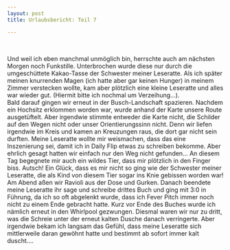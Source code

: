 ```yaml
---
layout: post
title: Urlaubsbericht: Teil 7

---
```


 

Und weil ich eben manchmal unmöglich bin, herrschte auch am nächsten Morgen noch Funkstille. Unterbrochen wurde diese nur durch die umgeschüttete Kakao-Tasse der Schwester meiner Leseratte. Als ich später meinen knurrenden Magen (ich hatte aber gar keinen Hunger) in meinem Zimmer verstecken wollte, kam aber plötzlich eine kleine Leseratte und alles war wieder gut. (Hiermit bitte ich nochmal um Verzeihung...).  
Bald darauf gingen wir erneut in der Busch-Landschaft spazieren. Nachdem ein Hochsitz erklommen worden war, wurde anhand der Karte unsere Route ausgetüftelt. Aber irgendwie stimmte entweder die Karte nicht, die Schilder auf den Wegen nicht oder unser Orientierungssinn nicht. Denn wir liefen irgendwie im Kreis und kamen an Kreuzungen raus, die dort gar nicht sein durften. Meine Leseratte wollte mir weismachen, dass das eine Inszenierung sei, damit ich in Daily Flip etwas zu schreiben bekomme. Aber ehrlich gesagt hatten wir einfach nur den Weg nicht gefunden... An diesem Tag begegnete mir auch ein wildes Tier, dass mir plötzlich in den Finger biss. Autsch! Ein Glück, dass es mir nicht so ging wie der Schwester meiner Leseratte, die als Kind von diesem Tier sogar ins Knie gebissen worden war!  
Am Abend aßen wir Ravioli aus der Dose und Gurken. Danach beendete meine Leseratte ihr sage und schreibe drittes Buch und ging mit 3:0 in Führung, da ich so oft abgelenkt wurde, dass ich Fever Pitch immer noch nicht zu einem Ende gebracht hatte. Kurz vor Ende des Buches wurde ich nämlich erneut in den Whirlpool gezwungen. Diesmal waren wir nur zu dritt, was die Schreie unter der erneut kalten Dusche danach verringerte. Aber irgendwie bekam ich langsam das Gefühl, dass meine Leseratte sich mittlerweile daran gewöhnt hatte und bestimmt ab sofort immer kalt duscht....
